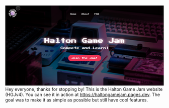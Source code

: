 ![Website Thumbnail](image.png)
Hey everyone, thanks for stopping by! This is the Halton Game Jam website (HGJv4). You can see it in action at https://haltongamejam.pages.dev. The goal was to make it as simple as possible but still have cool features. 
